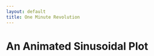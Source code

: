 ```yaml
---
layout: default
title: One Minute Revolution
---
```

<h1>An Animated Sinusoidal Plot</h1>
<div id="myplot" ></div>

<script type="text/python">
from browser import document, window
from browser.timer import request_animation_frame as raf
from browser.timer import cancel_animation_frame as caf
import time
import math
from datetime import datetime

# paramters of graph
theta0 = 0.0
falseTheta = 0 
nx = 10

# animation/timer state variables
stopRequested = False
timerInstances = 0
counter = datetime.now()
id = None

# 'importing' the library
Bokeh = window.Bokeh
plt = Bokeh.Plotting

def draw(theta0,nx):
    lx = []
    theta = theta0
    delta = (360.0/nx)%360.0    
    for x in range(nx):
        if falseTheta == 0:
            theta += delta
        else:
            theta -= delta

        if theta>360.0:
            theta = 360.0 - (theta%360.0)
            falseTheta = 360
        if theta<0.0:
            theta = - (theta%-360.0)
            falseTheta = 0

        lx.append((360.0 - theta) if falseTheta else theta)

    ly = [ 10.0 * math.sin(math.radians(v)) for v in lx]

    # create some ranges for the plot
    # xdr = Bokeh.Range1d.new({ "start": lx[0], "end": lx[-1] });
    ydr = Bokeh.Range1d.new({ "start": -0.5, "end": 20.5 });

    # make the plot and add some tools
    tools = "pan,zoom_in,zoom_out,reset"
    p = plt.figure({'title': "Sine wave (1 RPM)", 'tools': tools})
    #add a Line glyph
    p.line({"x": lx, "y": ly,
        "line_color": "#666699",
        "line_width": 2
    })
    p.y_range=ydr

    # show the plot
    mydiv = document['myplot']
    plt.show(p, mydiv.elt)

#animation/timed updates
def TimerUpdate(o):
    global stopRequested
    global id
    global counter
    global theta0
    global nx

    if stopRequested:
        id = None
    else:
        now = datetime.now()
        elapsed = now - counter
        if elapsed.total_seconds()>=1.0:
            counter = now
            theta0 = (theta0 + 6.0)%360.0 #6-degrees per second
            draw(theta0,nx)

        id = raf(TimerUpdate)

def StartHandler(ev):
    global stopRequested
    global timerInstances
    global id
    global counter

    stopRequested = False
    if (timerInstances == 0) and (id is None):
        timerInstances = 1
        counter = datetime.now()
        id = raf(TimerUpdate)

def StopHandler(ev):
    global stopRequested
    global timerInstances
    global id
    if not (id is None):
        caf(id)
        id = None
    if timerInstances>0:
        timerInstances -= 1
    stopRequested = True

draw(theta0,nx)
StartHandler(0)
</script>
